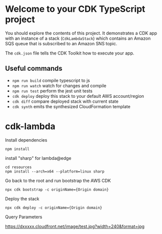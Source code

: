 # Welcome to your CDK TypeScript project

You should explore the contents of this project. It demonstrates a CDK app with an instance of a stack (`CdkLambdaStack`)
which contains an Amazon SQS queue that is subscribed to an Amazon SNS topic.

The `cdk.json` file tells the CDK Toolkit how to execute your app.

## Useful commands

* `npm run build`   compile typescript to js
* `npm run watch`   watch for changes and compile
* `npm run test`    perform the jest unit tests
* `cdk deploy`      deploy this stack to your default AWS account/region
* `cdk diff`        compare deployed stack with current state
* `cdk synth`       emits the synthesized CloudFormation template
# cdk-lambda


Install dependencies

```
npm install
```

install "sharp" for lambda@edge

```
cd resources
npm install --arch=x64 --platform=linux sharp
```


Go back to the root and run bootstrap the AWS CDK
```
npx cdk bootstrap -c originName={Origin domain}
```

Deploy the stack
```
npx cdk deploy -c originName={Origin domain}
```

Query Parameters

https://dxxxxx.cloudfront.net/image/test.jpg?width=240&format=jpg
